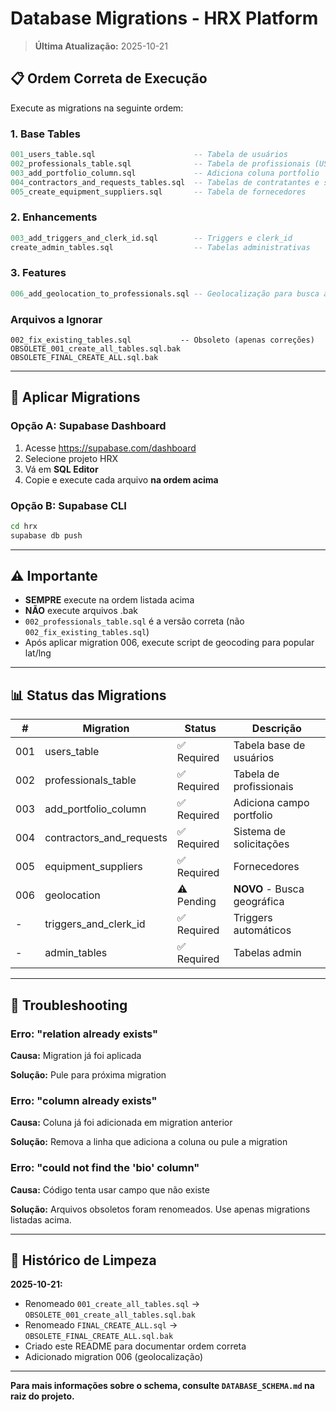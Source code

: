 # Database Migrations - HRX Platform

> **Última Atualização:** 2025-10-21

## 📋 Ordem Correta de Execução

Execute as migrations na seguinte ordem:

### 1. Base Tables

```sql
001_users_table.sql                      -- Tabela de usuários
002_professionals_table.sql              -- Tabela de profissionais (USAR ESTE)
003_add_portfolio_column.sql             -- Adiciona coluna portfolio
004_contractors_and_requests_tables.sql  -- Tabelas de contratantes e solicitações
005_create_equipment_suppliers.sql       -- Tabela de fornecedores
```

### 2. Enhancements

```sql
003_add_triggers_and_clerk_id.sql        -- Triggers e clerk_id
create_admin_tables.sql                  -- Tabelas administrativas
```

### 3. Features

```sql
006_add_geolocation_to_professionals.sql -- Geolocalização para busca avançada
```

### Arquivos a Ignorar

```
002_fix_existing_tables.sql           -- Obsoleto (apenas correções)
OBSOLETE_001_create_all_tables.sql.bak
OBSOLETE_FINAL_CREATE_ALL.sql.bak
```

---

## 🔄 Aplicar Migrations

### Opção A: Supabase Dashboard

1. Acesse https://supabase.com/dashboard
2. Selecione projeto HRX
3. Vá em **SQL Editor**
4. Copie e execute cada arquivo **na ordem acima**

### Opção B: Supabase CLI

```bash
cd hrx
supabase db push
```

---

## ⚠️ Importante

- **SEMPRE** execute na ordem listada acima
- **NÃO** execute arquivos .bak
- `002_professionals_table.sql` é a versão correta (não `002_fix_existing_tables.sql`)
- Após aplicar migration 006, execute script de geocoding para popular lat/lng

---

## 📊 Status das Migrations

| # | Migration | Status | Descrição |
|---|-----------|--------|-----------|
| 001 | users_table | ✅ Required | Tabela base de usuários |
| 002 | professionals_table | ✅ Required | Tabela de profissionais |
| 003 | add_portfolio_column | ✅ Required | Adiciona campo portfolio |
| 004 | contractors_and_requests | ✅ Required | Sistema de solicitações |
| 005 | equipment_suppliers | ✅ Required | Fornecedores |
| 006 | geolocation | ⚠️ Pending | **NOVO** - Busca geográfica |
| - | triggers_and_clerk_id | ✅ Required | Triggers automáticos |
| - | admin_tables | ✅ Required | Tabelas admin |

---

## 🐛 Troubleshooting

### Erro: "relation already exists"

**Causa:** Migration já foi aplicada

**Solução:** Pule para próxima migration

### Erro: "column already exists"

**Causa:** Coluna já foi adicionada em migration anterior

**Solução:** Remova a linha que adiciona a coluna ou pule a migration

### Erro: "could not find the 'bio' column"

**Causa:** Código tenta usar campo que não existe

**Solução:** Arquivos obsoletos foram renomeados. Use apenas migrations listadas acima.

---

## 📝 Histórico de Limpeza

**2025-10-21:**
- Renomeado `001_create_all_tables.sql` → `OBSOLETE_001_create_all_tables.sql.bak`
- Renomeado `FINAL_CREATE_ALL.sql` → `OBSOLETE_FINAL_CREATE_ALL.sql.bak`
- Criado este README para documentar ordem correta
- Adicionado migration 006 (geolocalização)

---

**Para mais informações sobre o schema, consulte `DATABASE_SCHEMA.md` na raiz do projeto.**
